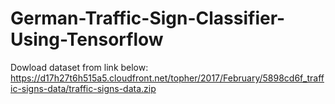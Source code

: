 # German-Traffic-Sign-Classifier-Using-Tensorflow
Dowload dataset from link below:
https://d17h27t6h515a5.cloudfront.net/topher/2017/February/5898cd6f_traffic-signs-data/traffic-signs-data.zip
